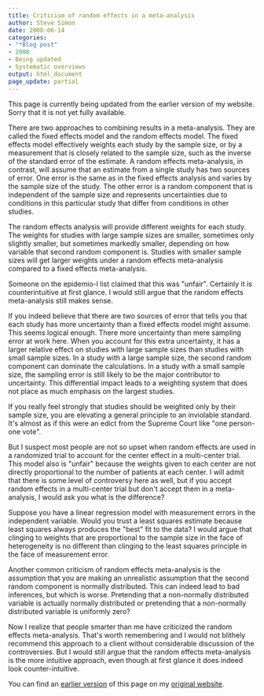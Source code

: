 ```yaml
---
title: Criticism of random effects in a meta-analysis
author: Steve Simon
date: 2008-06-14
categories:
- "*Blog post"
- 2008
- Being updated
- Systematic overviews
output: html_document
page_update: partial
---
```

This page is currently being updated from the earlier version of my website. Sorry that it is not yet fully available.

There are two approaches to combining results in a meta-analysis. They
are called the fixed effects model and the random effects model. The
fixed effects model effectively weights each study by the sample size,
or by a measurement that is closely related to the sample size, such as
the inverse of the standard error of the estimate. A random effects
meta-analysis, in contrast, will assume that an estimate from a single
study has two sources of error. One error is the same as in the fixed
effects analysis and varies by the sample size of the study. The other
error is a random component that is independent of the sample size and
represents uncertainties due to conditions in this particular study that
differ from conditions in other studies.

The random effects analysis will provide different weights for each
study. The weights for studies with large sample sizes are smaller,
sometimes only slightly smaller, but sometimes markedly smaller,
depending on how variable that second random component is. Studies with
smaller sample sizes will get larger weights under a random effects
meta-analysis compared to a fixed effects meta-analysis.

Someone on the epidemio-l list claimed that this was "unfair".
Certainly it is counterintuitive at first glance. I would still argue
that the random effects meta-analysis still makes sense.

If you indeed believe that there are two sources of error that tells you
that each study has more uncertainty than a fixed effects model might
assume. This seems logical enough. There more uncertainty than mere
sampling error at work here. When you account for this extra
uncertainty, it has a larger relative effect on studies with large
sample sizes than studies with small sample sizes. In a study with a
large sample size, the second random component can dominate the
calculations. In a study with a small sample size, the sampling error is
still likely to be the major contributor to uncertainty. This
differential impact leads to a weighting system that does not place as
much emphasis on the largest studies.

If you really feel strongly that studies should be weighted only by
their sample size, you are elevating a general principle to an
inviolable standard. It's almost as if this were an edict from the
Supreme Court like "one person-one vote".

But I suspect most people are not so upset when random effects are used
in a randomized trial to account for the center effect in a multi-center
trial. This model also is "unfair" because the weights given to each
center are not directly proportional to the number of patients at each
center. I will admit that there is some level of controversy here as
well, but if you accept random effects in a multi-center trial but
don't accept them in a meta-analysis, I would ask you what is the
difference?

Suppose you have a linear regression model with measurement errors in
the independent variable. Would you trust a least squares estimate
because least squares always produces the "best" fit to the data? I
would argue that clinging to weights that are proportional to the sample
size in the face of heterogeneity is no different than clinging to the
least squares principle in the face of measurement error.

Another common criticism of random effects meta-analysis is the
assumption that you are making an unrealistic assumption that the second
random component is normally distributed. This can indeed lead to bad
inferences, but which is worse. Pretending that a non-normally
distributed variable is actually normally distributed or pretending that
a non-normally distributed variable is uniformly zero?

Now I realize that people smarter than me have criticized the random
effects meta-analysis. That's worth remembering and I would not
blithely recommend this approach to a client without considerable
discussion of the controversies. But I would still argue that the random
effects meta-analysis is the more intuitive approach, even though at
first glance it does indeed look counter-intuitive.

You can find an [earlier version][sim1] of this page on my [original website][sim2].

[sim1]: http://www.pmean.com/08/RandomEffects.html
[sim2]: http://www.pmean.com/original_site.html
